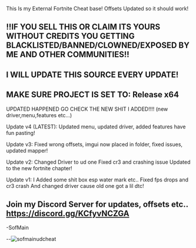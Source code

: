 This Is my External Fortnite Cheat base! Offsets Updated so it should work!


!!IF YOU SELL THIS OR CLAIM ITS YOURS WITHOUT CREDITS YOU GETTING BLACKLISTED/BANNED/CLOWNED/EXPOSED BY ME AND OTHER COMMUNITIES!!
--
I WILL UPDATE THIS SOURCE EVERY UPDATE!
--
MAKE SURE PROJECT IS SET TO: Release x64
--
UPDATED HAPPENED GO CHECK THE NEW SHIT I ADDED!!!! (new driver,menu,features etc...)


Update v4 (LATEST): Updated menu, updated driver, added features have fun pasting!

Update v3: Fixed wrong offsets, imgui now placed in folder, fixed issues, updated mapper!

Update v2: Changed Driver to ud one Fixed cr3 and crashing issue Updated to the new fortnite chapter!

Update v1: I Added some shit box esp water mark etc.. Fixed fps drops and cr3 crash And changed driver cause old one got a lil dtc!

Join my Discord Server for updates, offsets etc.. https://discord.gg/KCfyvNCZGA
--
-SofMain

--![sofmainudcheat](https://github.com/user-attachments/assets/7d68a6e3-4098-425f-be6f-c4eb28012c49)
